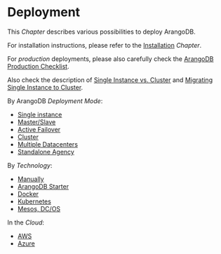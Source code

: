 Deployment
==========

This _Chapter_ describes various possibilities to deploy ArangoDB.

For installation instructions, please refer to the [Installation](../Installation/README.md) _Chapter_.

For _production_ deployments, please also carefully check the
[ArangoDB Production Checklist](ProductionChecklist.md).

Also check the description of
[Single Instance vs. Cluster](../Architecture/SingleInstanceVsCluster.md) and
[Migrating Single Instance to Cluster](MigratingSingleInstanceCluster.md).

By ArangoDB _Deployment Mode_:

- [Single instance](SingleInstance/README.md)
- [Master/Slave](MasterSlave/README.md)
- [Active Failover](ActiveFailover/README.md)
- [Cluster](Cluster/README.md)
- [Multiple Datacenters](DC2DC/README.md) 
- [Standalone Agency](StandaloneAgency/README.md) 

By _Technology_:

- [Manually](Manually/README.md)
- [ArangoDB Starter](ArangoDBStarter/README.md)
- [Docker](Docker/README.md)
- [Kubernetes](Kubernetes/README.md)
- [Mesos, DC/OS](DCOS/README.md)

In the _Cloud_:

- [AWS](Cloud/AWS.md)
- [Azure](Cloud/Azure.md)
